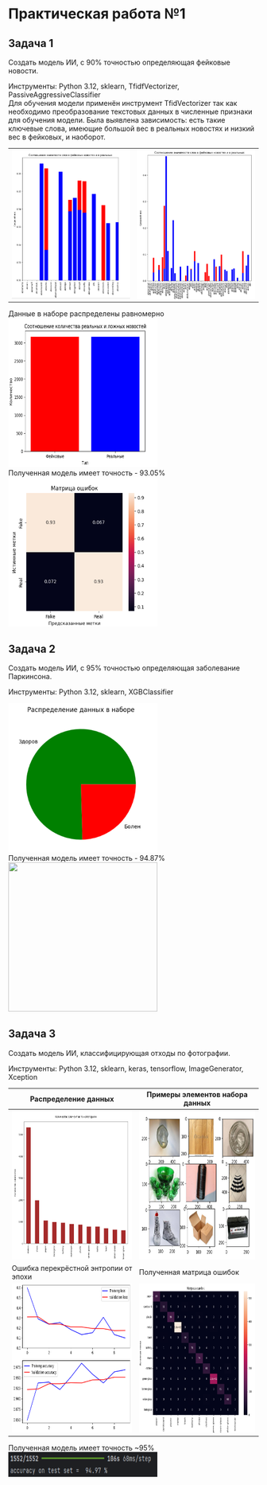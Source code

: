 <h1>Практическая работа №1</h1>
<h2>Задача 1</h2>
<p>
 Создать модель ИИ, с 90% точностью определяющая фейковые новости.
</p>
<p>
 Инструменты: Python 3.12, sklearn, TfidfVectorizer, PassiveAggressiveClassifier<br>
 Для обучения модели применён инструмент TfidVectorizer так
как необходимо преобразование текстовых данных в численные признаки для 
обучения модели. Была выявлена зависимость: есть такие ключевые слова, имеющие 
большой вес в реальных новостях и низкий вес в фейковых, и наоборот. <br>

|||
|-------|--------|
|<img src="FakeNews/Bar1.png" width=300 height=300> | <img src="FakeNews/Bar2.png" width=300 height=300>|

Данные в наборе распределены равномерно<br>
<img src="FakeNews/Bar3.png" width=300 height=300><br>
Полученная модель имеет точность - 93.05% <br>
<img src="FakeNews/Conf_matrix.png" width=300 height=300><br>
</p>

<h2>Задача 2</h2>
<p>
 Создать модель ИИ, с 95% точностью определяющая заболевание Паркинсона.
</p>

<p>
Инструменты: Python 3.12, sklearn, XGBClassifier<br>

<img src="ParkinsonDisease/data_raspred.png" width=300 height=300><br>
Полученная модель имеет точность - 94.87% <br>
<img src="ParkinsonDisease/сonf_matrix.png" width=300 height=300><br>

</p>

<h2>Задача 3</h2>
<p>
 Создать модель ИИ, классифицирующая отходы по фотографии.
</p>

<p>
Инструменты: Python 3.12, sklearn, keras, tensorflow, ImageGenerator, Xception<br>

| Распределение данных                                                         | Примеры элементов набора данных |
|------------------------------------------------------------------------------|----------------------------|
 | <img src="GarbageClassification/data_distribution.png" width=300 height=300> | <img src="GarbageClassification/garbagre images.png" width=300 height=300>|
 | Ошибка перекрёстной энтропии от эпохи                                        | Полученная матрица ошибок|
 | <img src="GarbageClassification/effecincy.png" width=300 height=300>         |<img src="GarbageClassification/conf_matrix.png" width=300 height=300>|

Полученная модель имеет точность ~95% <br>
<img src="GarbageClassification/accuracy.png" width=300 height=50><br>
</p>
